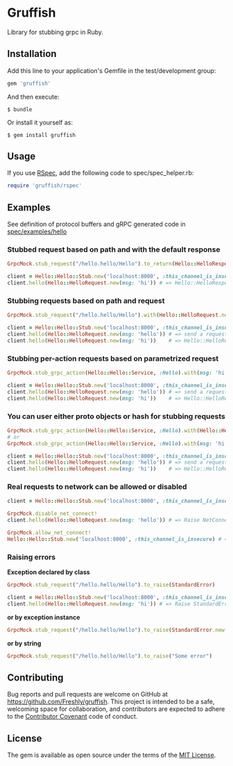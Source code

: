 # Gruffish

Library for stubbing grpc in Ruby.

## Installation

Add this line to your application's Gemfile in the test/development group:

```ruby
gem 'gruffish'
```

And then execute:

    $ bundle

Or install it yourself as:

    $ gem install gruffish

## Usage

If you use [RSpec](https://github.com/rspec/rspec), add the following code to spec/spec_helper.rb:

```ruby
require 'gruffish/rspec'
```

## Examples

See definition of protocol buffers and gRPC generated code in [spec/examples/hello](https://github.com/Freshly/gruffish/tree/master/spec/examples/hello)

### Stubbed request based on path and with the default response

```ruby
GrpcMock.stub_request("/hello.hello/Hello").to_return(Hello::HelloResponse.new(msg: 'test'))

client = Hello::Hello::Stub.new('localhost:8000', :this_channel_is_insecure)
client.hello(Hello::HelloRequest.new(msg: 'hi')) # => Hello::HelloResponse.new(msg: 'test')
```

### Stubbing requests based on path and request

```ruby
GrpcMock.stub_request("/hello.hello/Hello").with(Hello::HelloRequest.new(msg: 'hi')).to_return(Hello::HelloResponse.new(msg: 'test'))

client = Hello::Hello::Stub.new('localhost:8000', :this_channel_is_insecure)
client.hello(Hello::HelloRequest.new(msg: 'hello')) # => send a request to server
client.hello(Hello::HelloRequest.new(msg: 'hi'))    # => Hello::HelloResponse.new(msg: 'test') (without any requests to server)
```

### Stubbing per-action requests based on parametrized request

```ruby
GrpcMock.stub_grpc_action(Hello::Hello::Service, :Hello).with(msg: 'hi').to_return(msg: 'test')

client = Hello::Hello::Stub.new('localhost:8000', :this_channel_is_insecure)
client.hello(Hello::HelloRequest.new(msg: 'hello')) # => send a request to server
client.hello(Hello::HelloRequest.new(msg: 'hi'))    # => Hello::HelloResponse.new(msg: 'test') (without any requests to server)

```

### You can user either proto objects or hash for stubbing requests

```ruby
GrpcMock.stub_grpc_action(Hello::Hello::Service, :Hello).with(Hello::HelloRequest.new(msg: 'hi')).to_return(msg: 'test')
# or
GrpcMock.stub_grpc_action(Hello::Hello::Service, :Hello).with(msg: 'hi').to_return(Hello::HelloResponse.new(msg: 'test'))

client = Hello::Hello::Stub.new('localhost:8000', :this_channel_is_insecure)
client.hello(Hello::HelloRequest.new(msg: 'hello')) # => send a request to server
client.hello(Hello::HelloRequest.new(msg: 'hi'))    # => Hello::HelloResponse.new(msg: 'test') (without any requests to server)
```

### Real requests to network can be allowed or disabled

```ruby
client = Hello::Hello::Stub.new('localhost:8000', :this_channel_is_insecure)

GrpcMock.disable_net_connect!
client.hello(Hello::HelloRequest.new(msg: 'hello')) # => Raise NetConnectNotAllowedError error

GrpcMock.allow_net_connect!
Hello::Hello::Stub.new('localhost:8000', :this_channel_is_insecure) # => send a request to server
```

### Raising errors

**Exception declared by class**

```ruby
GrpcMock.stub_request("/hello.hello/Hello").to_raise(StandardError)

client = Hello::Hello::Stub.new('localhost:8000', :this_channel_is_insecure)
client.hello(Hello::HelloRequest.new(msg: 'hi')) # => Raise StandardError
```

**or by exception instance**

```ruby
GrpcMock.stub_request("/hello.hello/Hello").to_raise(StandardError.new("Some error"))
```

**or by string**

```ruby
GrpcMock.stub_request("/hello.hello/Hello").to_raise("Some error")
```

## Contributing

Bug reports and pull requests are welcome on GitHub at https://github.com/Freshly/gruffish. This project is intended to be a safe, welcoming space for collaboration, and contributors are expected to adhere to the [Contributor Covenant](http://contributor-covenant.org) code of conduct.

## License

The gem is available as open source under the terms of the [MIT License](https://opensource.org/licenses/MIT).

